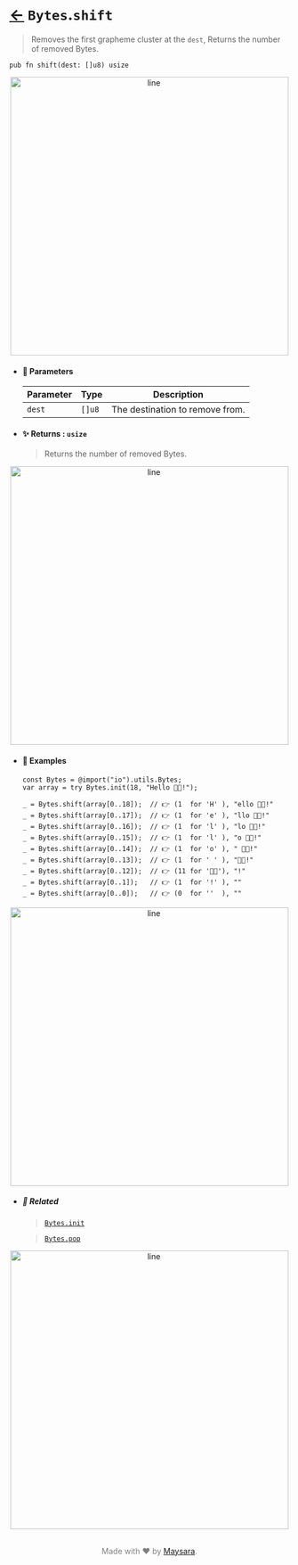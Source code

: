 # [←](../Bytes.md) `Bytes`.`shift`

> Removes the first grapheme cluster at the `dest`, Returns the number of removed Bytes.

```zig
pub fn shift(dest: []u8) usize
```


<div align="center">
<img src="https://raw.githubusercontent.com/Super-ZIG/io/refs/heads/main/dist/img/md/line.png" alt="line" style="width:500px;"/>
</div>

- #### 🧩 Parameters

    | Parameter | Type   | Description                     |
    | --------- | ------ | ------------------------------- |
    | `dest`    | `[]u8` | The destination to remove from. |

- #### ✨ Returns : `usize`

    > Returns the number of removed Bytes.

<div align="center">
<img src="https://raw.githubusercontent.com/Super-ZIG/io/refs/heads/main/dist/img/md/line.png" alt="line" style="width:500px;"/>
</div>

- #### 🧪 Examples

    ```zig
    const Bytes = @import("io").utils.Bytes;
    var array = try Bytes.init(18, "Hello 👨‍🏭!");
    ```

    ```zig
    _ = Bytes.shift(array[0..18]);  // 👉 (1  for 'H' ), "ello 👨‍🏭!"
    _ = Bytes.shift(array[0..17]);  // 👉 (1  for 'e' ), "llo 👨‍🏭!"
    _ = Bytes.shift(array[0..16]);  // 👉 (1  for 'l' ), "lo 👨‍🏭!"
    _ = Bytes.shift(array[0..15]);  // 👉 (1  for 'l' ), "o 👨‍🏭!"
    _ = Bytes.shift(array[0..14]);  // 👉 (1  for 'o' ), " 👨‍🏭!"
    _ = Bytes.shift(array[0..13]);  // 👉 (1  for ' ' ), "👨‍🏭!"
    _ = Bytes.shift(array[0..12]);  // 👉 (11 for '👨‍🏭'), "!"
    _ = Bytes.shift(array[0..1]);   // 👉 (1  for '!' ), ""
    _ = Bytes.shift(array[0..0]);   // 👉 (0  for ''  ), ""
    ```

<div align="center">
<img src="https://raw.githubusercontent.com/Super-ZIG/io/refs/heads/main/dist/img/md/line.png" alt="line" style="width:500px;"/>
</div>

- ##### 🔗 Related

  > [`Bytes.init`](./init.md)

  > [`Bytes.pop`](./pop.md)

<div align="center">
<img src="https://raw.githubusercontent.com/Super-ZIG/io/refs/heads/main/dist/img/md/line.png" alt="line" style="width:500px;"/>
</div>

<p align="center" style="color:grey;"><br />Made with ❤️ by <a href="http://github.com/maysara-elshewehy" target="blank">Maysara</a>.</p>